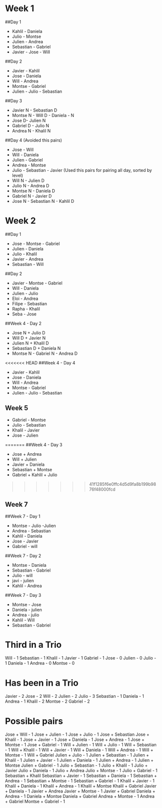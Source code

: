 # Week 1

 ##Day 1
  - Kahlil - Daniela
  - Julio - Montse
  - Julien - Andrea
  - Sebastian - Gabriel
  - Javier - Jose - Will

 ##Day 2
  - Javier - Kahlil
  - Jose - Daniela
  - Will - Andrea
  - Montse - Gabriel
  - Julien - Julio - Sebastian

 ##Day 3
  - Javier N - Sebastian D
  - Montse N - Will D - Daniela - N
  - Jose D- Julien N
  - Gabriel D - Julio N
  - Andrea N - Khalil N

 ##Day 4 
(Avoided this pairs)
  - Jose - Will 
  - Will - Daniela
  - Julien - Gabriel
  - Andrea - Montse 
  - Julio - Sebastian - Javier
(Used this pairs for pairing all day, sorted by level)
  - Will N - Julien D
  - Julio N - Andrea D
  - Montse N - Daniela D
  - Gabriel N - Javier D
  - Jose N - Sebastian N - Kahlil D

# Week 2

  ##Day 1
  - Jose - Montse - Gabriel
  - Julien - Daniela
  - Julio - Khalil
  - Javier - Andrea
  - Sebastian - Will

  ##Day 2
  - Javier - Montse - Gabriel
  - Will - Daniela
  - Julien - Julio
  - Eloi - Andrea
  - Filipe - Sebastian
  - Rapha - Khalil
  - Seba - Jose

  ##Week 4 - Day 2
   
  - Jose N + Julio D
  - Will D + Javier N
  - Julien N + Khalil D
  - Sebastian D + Daniela N
  - Montse N - Gabriel N - Andrea D

<<<<<<< HEAD
  ##Week 4 - Day 4

  - Javier - Kahlil
  - Jose - Daniela
  - Will - Andrea
  - Montse - Gabriel
  - Julien - Julio - Sebastian

## Week 5

  - Gabriel - Montse
  - Julio - Sebastian
  - Khalil - Javier
  - Jose - Julien

=======
##Week 4 - Day 3
   
  - Jose + Andrea
  - Will + Julien 
  - Javier + Daniela
  - Sebastian + Montse
  - Gabriel + Kahlil + Julio
>>>>>>> 41f1285f6e0ffc4d5d9fa8b199b9876f48000fcd

## Week 7

##Week 7 - Day 1

- Montse - Julio -Julien
- Andrea - Sebastian
- Kahlil - Daniela
- Jose - Javier
- Gabriel - will 

##Week 7 - Day 2

- Montse - Daniela 
- Sebastian - Gabriel 
- Julio - will 
- javi - julien 
- Kahlil - Andrea 

##Week 7 - Day 3

- Montse - Jose
- Daniela - julien
- Andrea - julio
- Kahlil - Will
- Sebastian - Gabriel

# Third in a Trio

Will - 1
Sebastian - 1
Khalil - 1
Javier - 1
Gabriel - 1
Jose - 0
Julien - 0
Julio - 1
Daniela - 1
Andrea - 0
Montse - 0

# Has been in a Trio

Javier - 2
Jose - 2
Will - 2
Julien - 2
Julio - 3
Sebastian - 1
Daniela - 1
Andrea - 1
Khalil - 2
Montse - 2
Gabriel - 2


# Possible pairs
Jose + Will - 1
Jose + Julien - 1
Jose + Julio - 1
Jose + Sebastian
Jose + Khalil - 1
Jose + Javier - 1
Jose + Daniela - 1
Jose + Andrea - 1
Jose + Montse - 1
Jose + Gabriel - 1
Will + Julien - 1
Will + Julio - 1
Will + Sebastian - 1
Will + Khalil - 1
Will + Javier - 1 
Will + Daniela - 1
Will + Andrea - 1
Will + Montse - 1
Will + Gabriel
Julien + Julio - 1
Julien + Sebastian - 1
Julien + Khalil - 1
Julien + Javier - 1
Julien + Daniela - 1
Julien + Andrea - 1
Julien + Montse
Julien + Gabriel - 1
Julio + Sebastian - 1
Julio + Khalil - 1
Julio + Javier
Julio + Daniela - 1
Julio + Andrea
Julio + Montse - 1
Julio + Gabriel - 1
Sebastian + Khalil
Sebastian + Javier - 1
Sebastian + Daniela - 1
Sebastian + Andrea - 1
Sebastian + Montse - 1
Sebastian + Gabriel - 1
Khalil + Javier - 1
Khalil + Daniela - 1
Khalil + Andrea - 1
Khalil + Montse
Khalil + Gabriel
Javier + Daniela - 1
Javier + Andrea
Javier + Montse - 1
Javier + Gabriel
Daniela + Andrea - 1
Daniela + Montse
Daniela + Gabriel
Andrea + Montse - 1
Andrea + Gabriel
Montse + Gabriel - 1
